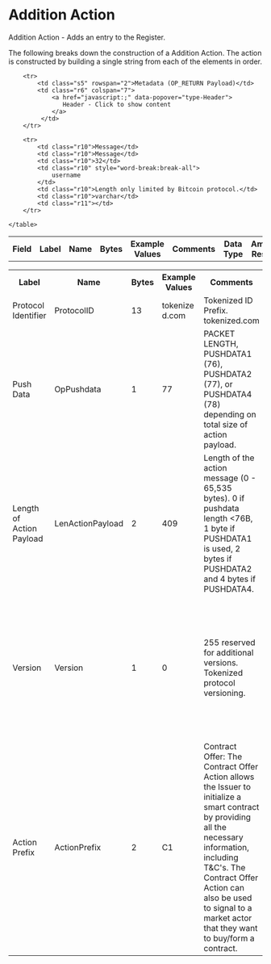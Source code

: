 
# Addition Action

Addition Action -  Adds an entry to the Register.

The following breaks down the construction of a Addition Action. The action is constructed by building a single string from each of the elements in order.

<div class="ritz grid-container" dir="ltr">
    <table class="waffle" cellspacing="0" cellpadding="0" table-layout=fixed width=100%>
         <tr style='height:19px;'>
            <th style="width:6%" class="s0">Field</th>
            <th style="width:9%" class="s1">Label</th>
            <th style="width:9%" class="s1">Name</th>
            <th style="width:2%" class="s1">Bytes</th>
            <th style="width:29%" class="s1">Example Values</th>
            <th style="width:26%" class="s1">Comments</th>
            <th style="width:5%" class="s1">Data Type</th>
            <th style="width:14%" class="s2">Amendment Restrictions</th>
        </tr>

        <tr>
            <td class="s5" rowspan="2">Metadata (OP_RETURN Payload)</td>
            <td class="r6" colspan="7">
                <a href="javascript:;" data-popover="type-Header">
                   Header - Click to show content
                </a>
             </td>
        </tr>

        <tr>
            <td class="r10">Message</td>
            <td class="r10">Message</td>
            <td class="r10">32</td>
            <td class="r10" style="word-break:break-all">
                username
            </td>
            <td class="r10">Length only limited by Bitcoin protocol.</td>
            <td class="r10">varchar</td>
            <td class="r11"></td>
        </tr>

    </table>
</div>


<div class="ui modal" id="type-Header">
    <i class="close icon"></i>
    <div class="content docs-content">
        <table class="ui table">
            <tr style='height:19px;'>
                <th style="width:9%" class="s1">Label</th>
                <th style="width:9%" class="s1">Name</th>
                <th style="width:2%" class="s1">Bytes</th>
                <th style="width:29%" class="s1">Example Values</th>
                <th style="width:26%" class="s1">Comments</th>
                <th style="width:5%" class="s1">Data Type</th>
                <th style="width:14%" class="s2">Amendment Restrictions</th>
            </tr>
            <tr>
                <td class="r10">Protocol Identifier</td>
                <td class="r10">ProtocolID</td>
                <td class="r10">13</td>
                <td class="r10" style="word-break:break-all">tokenized.com</td>
                <td class="r10">Tokenized ID Prefix.  tokenized.com</td>
                <td class="r10">bin</td>
                <td class="r11"></td>
            </tr>
            <tr>
                <td class="r10">Push Data</td>
                <td class="r10">OpPushdata</td>
                <td class="r10">1</td>
                <td class="r10" style="word-break:break-all">77</td>
                <td class="r10">PACKET LENGTH, PUSHDATA1 (76), PUSHDATA2 (77), or PUSHDATA4 (78) depending on total size of action payload.</td>
                <td class="r10">opcode</td>
                <td class="r11">Cannot be changed by issuer, operator or smart contract.</td>
            </tr>
            <tr>
                <td class="r10">Length of Action Payload</td>
                <td class="r10">LenActionPayload</td>
                <td class="r10">2</td>
                <td class="r10" style="word-break:break-all">409</td>
                <td class="r10">Length of the action message (0 - 65,535 bytes). 0 if pushdata length <76B, 1 byte if PUSHDATA1 is used, 2 bytes if PUSHDATA2 and 4 bytes if PUSHDATA4.</td>
                <td class="r10">pushdata_length</td>
                <td class="r11">Depends on Action Payload</td>
            </tr>
            <tr>
                <td class="r10">Version</td>
                <td class="r10">Version</td>
                <td class="r10">1</td>
                <td class="r10" style="word-break:break-all">0</td>
                <td class="r10">255 reserved for additional versions. Tokenized protocol versioning.</td>
                <td class="r10">uint</td>
                <td class="r11">Can be changed by Issuer or Operator at their discretion.  Smart Contract will reject if it hasn't been updated to interpret the specified version.</td>
            </tr>
            <tr>
                <td class="r10">Action Prefix</td>
                <td class="r10">ActionPrefix</td>
                <td class="r10">2</td>
                <td class="r10" style="word-break:break-all">C1</td>
                <td class="r10">Contract Offer: The Contract Offer Action allows the Issuer to initialize a smart contract by providing all the necessary information, including T&C's.  The Contract Offer Action can also be used to signal to a market actor that they want to buy/form a contract.</td>
                <td class="r10">bin</td>
                <td class="r11">Cannot be changed by issuer, operator or smart contract.</td>
            </tr>
        </table>
    </div>
</div>

